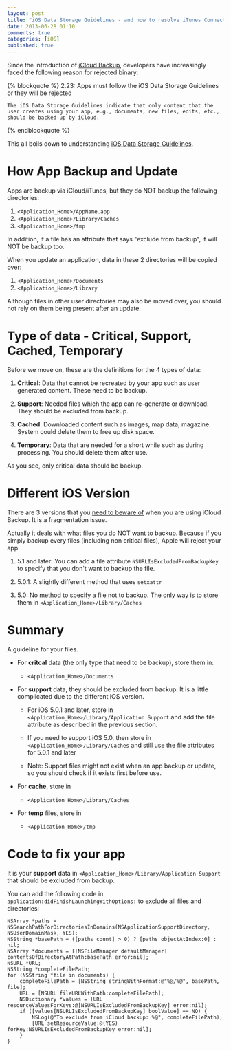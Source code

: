 ```yaml
---
layout: post
title: "iOS Data Storage Guidelines - and how to resolve iTunes Connect Reject"
date: 2013-06-28 01:10
comments: true
categories: [iOS]
published: true
---
```


Since the introduction of [iCloud Backup](https://www.apple.com/support/icloud/backup/), developers have increasingly faced the following reason for rejected binary:

{% blockquote %}
	2.23: Apps must follow the iOS Data Storage Guidelines or they will be rejected

	The iOS Data Storage Guidelines indicate that only content that the user creates using your app, e.g., documents, new files, edits, etc., should be backed up by iCloud. 
{% endblockquote %}

This all boils down to understanding [iOS Data Storage Guidelines](https://developer.apple.com/library/ios/qa/qa1719/_index.html).

<!-- more -->

# How App Backup and Update

Apps are backup via iCloud/iTunes, but they do NOT backup the following directories:

1. `<Application_Home>/AppName.app`
2. `<Application_Home>/Library/Caches`
3. `<Application_Home>/tmp`

In addition, if a file has an attribute that says "exclude from backup", it will NOT be backup too.

When you update an application, data in these 2 directories will be copied over:

1. `<Application_Home>/Documents`
2. `<Application_Home>/Library`

Although files in other user directories may also be moved over, you should not rely on them being present after an update.



# Type of data - Critical, Support, Cached, Temporary

Before we move on, these are the definitions for the 4 types of data:

1. **Critical**: Data that cannot be recreated by your app such as user generated content. These need to be backup.

2. **Support**: Needed files which the app can re-generate or download. They should be excluded from backup.

3. **Cached**: Downloaded content such as images, map data, magazine. System could delete them to free up disk space.

4. **Temporary**: Data that are needed for a short while such as during processing. You should delete them after use.

As you see, only critical data should be backup.



# Different iOS Version

There are 3 versions that you [need to beware of](https://developer.apple.com/library/ios/#qa/qa1719/_index.html) when you are using iCloud Backup. It is a fragmentation issue.

Actually it deals with what files you do NOT want to backup. Because if you simply backup every files (including non critical files), Apple will reject your app.

1. 5.1 and later: You can add a file attribute `NSURLIsExcludedFromBackupKey` to specify that you don't want to backup the file. 

2. 5.0.1: A slightly different method that uses `setxattr`

3. 5.0: No method to specify a file not to backup. The only way is to store them in `<Application_Home>/Library/Caches`



# Summary

A guideline for your files.

- For **critcal** data (the only type that need to be backup), store them in:

	- `<Application_Home>/Documents`

- For **support** data, they should be excluded from backup. It is a little complicated due to the different iOS version.

	- For iOS 5.0.1 and later, store in `<Application_Home>/Library/Application Support` and add the file attribute as described in the previous section.

	- If you need to support iOS 5.0, then store in `<Application_Home>/Library/Caches` and still use the file attributes for 5.0.1 and later

	- Note: Support files might not exist when an app backup or update, so you should check if it exists first before use.

- For **cache**, store in 

	- `<Application_Home>/Library/Caches`

- For **temp** files, store in 

	- `<Application_Home>/tmp`


# Code to fix your app

It is your **support** data in `<Application_Home>/Library/Application Support` that should be excluded from backup. 

You can add the following code in `application:didFinishLaunchingWithOptions:` to exclude all files and directories:

```objc
NSArray *paths = NSSearchPathForDirectoriesInDomains(NSApplicationSupportDirectory, NSUserDomainMask, YES);
NSString *basePath = ([paths count] > 0) ? [paths objectAtIndex:0] : nil;
NSArray *documents = [[NSFileManager defaultManager] contentsOfDirectoryAtPath:basePath error:nil];
NSURL *URL;
NSString *completeFilePath;
for (NSString *file in documents) {
    completeFilePath = [NSString stringWithFormat:@"%@/%@", basePath, file];
    URL = [NSURL fileURLWithPath:completeFilePath];
    NSDictionary *values = [URL resourceValuesForKeys:@[NSURLIsExcludedFromBackupKey] error:nil];
    if ([values[NSURLIsExcludedFromBackupKey] boolValue] == NO) {
        NSLog(@"To exclude from iCloud backup: %@", completeFilePath);
        [URL setResourceValue:@(YES) forKey:NSURLIsExcludedFromBackupKey error:nil];
    }
}
```
